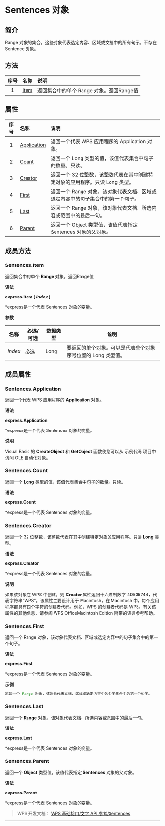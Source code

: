 # Sentences 对象

## 简介

Range 对象的集合，这些对象代表选定内容、区域或文档中的所有句子。不存在 Sentence 对象。

## 方法

| 序号 | 名称                    | 说明                                     |
|:----:|:------------------------|:-----------------------------------------|
|  1   | [Item](#Sentences.Item) | 返回集合中的单个 Range 对象。返回Range值 |

## 属性

| 序号 | 名称                                  | 说明                                                                            |
|:----:|:--------------------------------------|:--------------------------------------------------------------------------------|
|  1   | [Application](#Sentences.Application) | 返回一个代表 WPS 应用程序的 Application 对象。                                  |
|  2   | [Count](#Sentences.Count)             | 返回一个 Long 类型的值，该值代表集合中句子的数量。只读。                        |
|  3   | [Creator](#Sentences.Creator)         | 返回一个 32 位整数，该整数代表在其中创建特定对象的应用程序。只读 Long 类型。    |
|  4   | [First](#Sentences.First)             | 返回一个 Range 对象，该对象代表文档、区域或选定内容中的句子集合中的第一个句子。 |
|  5   | [Last](#Sentences.Last)               | 返回一个 Range 对象，该对象代表文档、所选内容或范围中的最后一句。               |
|  6   | [Parent](#Sentences.Parent)           | 返回一个 Object 类型值，该值代表指定 Sentences 对象的父对象。                   |

## 成员方法

### Sentences.Item

返回集合中的单个 **Range** 对象。返回Range值

**语法**

**express.Item ( *Index* )**

\*express是一个代表 Sentences 对象的变量。

**参数**

| 名称    | 必选/可选 | 数据类型 | 说明                                                         |
|---------|-----------|----------|--------------------------------------------------------------|
| *Index* | 必选      | Long     | 要返回的单个对象。可以是代表单个对象序号位置的 Long 类型值。 |

## 成员属性

### Sentences.Application

返回一个代表 WPS 应用程序的 **Application** 对象。

**语法**

**express.Application**

\*express是一个代表 Sentences 对象的变量。

**说明**

Visual Basic 的 **CreateObject** 和 **GetObject** 函数使您可以从 示例代码 项目中访问 OLE 自动化对象。

### Sentences.Count

返回一个 **Long** 类型的值，该值代表集合中句子的数量。只读。

**语法**

**express.Count**

\*express是一个代表 Sentences 对象的变量。

### Sentences.Creator

返回一个 32 位整数，该整数代表在其中创建特定对象的应用程序。只读 **Long** 类型。

**语法**

**express.Creator**

\*express是一个代表 Sentences 对象的变量。

**说明**

如果该对象在 WPS 中创建，则 **Creator** 属性返回十六进制数字 4D535744，代表字符串“WPS”。该属性主要设计用于 Macintosh，在 Macintosh 中，每个应用程序都具有四个字符的创建者代码。例如，WPS 的创建者代码是 WPS。有关该属性的其他信息，请参阅 WPS OfficeMacintosh Edition 附带的语言参考帮助。

### Sentences.First

返回一个 Range 对象，该对象代表文档、区域或选定内容中的句子集合中的第一个句子。

**语法**

**express.First**

\*express是一个代表 Sentences 对象的变量。

**示例**

``` JavaScript
返回一个 Range 对象，该对象代表文档、区域或选定内容中的句子集合中的第一个句子。
```

### Sentences.Last

返回一个 **Range** 对象，该对象代表文档、所选内容或范围中的最后一句。

**语法**

**express.Last**

\*express是一个代表 Sentences 对象的变量。

### Sentences.Parent

返回一个 **Object** 类型值，该值代表指定 **Sentences** 对象的父对象。

**语法**

**express.Parent**

\*express是一个代表 Sentences 对象的变量。

> WPS 开发文档： [WPS 基础接口/文字 API 参考/Sentences](https://qn.cache.wpscdn.cn/encs/doc/office_v19/index.htm)

------------------------------------------------------------------------
